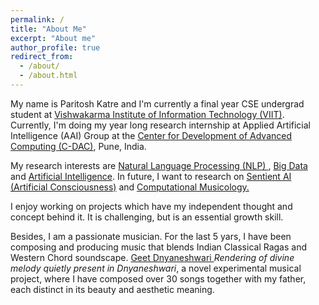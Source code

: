 ```yaml
---
permalink: /
title: "About Me"
excerpt: "About me"
author_profile: true
redirect_from:
  - /about/
  - /about.html
---
```


My name is Paritosh Katre and I'm currently a final year CSE undergrad student at <a href="http://www.viit.ac.in/">Vishwakarma Institute of Information Technology (VIIT)</a>. Currently, I'm doing my year long research internship at Applied Artificial Intelligence (AAI) Group at the <a href="https://www.cdac.in/"> Center for Development of Advanced Computing (C-DAC)</a>, Pune, India. 

My research interests are <a href = "https://en.wikipedia.org/wiki/Natural_language_processing"> Natural Language Processing (NLP) </a>, <a href = "https://en.wikipedia.org/wiki/Big_data">Big Data</a> and <a href = "https://en.wikipedia.org/wiki/Artificial_intelligence"> Artificial Intelligence</a>. In future, I want to research on <a href ="https://en.wikipedia.org/wiki/Artificial_consciousness">Sentient AI (Artificial Consciousness)</a> and <a href = "https://en.wikipedia.org/wiki/Computational_musicology">Computational Musicology.</a> 

I enjoy working on projects which have my independent thought and concept behind it. It is challenging, but is an essential growth skill.

Besides, I am a passionate musician. For the last 5 yars, I have been composing and producing music that blends Indian Classical Ragas and Western Chord soundscape. <a href="https://sites.google.com/view/geetdnyaneshwari"> Geet Dnyaneshwari </a> *Rendering of divine melody quietly present in Dnyaneshwari*, a novel experimental musical project, where I have composed over 30 songs together with my father, each distinct in its beauty and aesthetic meaning.  

